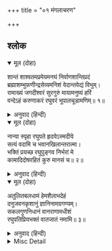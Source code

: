 +++
title = "०१ मंगलाचरण"

+++


## श्लोक


<details open><summary>मूल (दोहा)</summary>

शान्तं शाश्वतमप्रमेयमनघं निर्वाणशान्तिप्रदं  
ब्रह्माशम्भुफणीन्द्रसेव्यमनिशं वेदान्तवेद्यं विभुम्।  
रामाख्यं जगदीश्वरं सुरगुरुं मायामनुष्यं हरिं  
वन्देऽहं करुणाकरं रघुवरं भूपालचूडामणिम्॥ १॥
</details>

<details><summary>अनुवाद (हिन्दी)</summary>

शान्त, सनातन, अप्रमेय (प्रमाणोंसे परे), निष्पाप, मोक्षरूप परमशान्ति देनेवाले, ब्रह्मा, शम्भु और शेषजीसे निरन्तर सेवित, वेदान्तके द्वारा जाननेयोग्य, सर्वव्यापक, देवताओंमें सबसे बड़े, मायासे मनुष्यरूपमें दीखनेवाले, समस्त पापोंको हरनेवाले, करुणाकी खान, रघुकुलमें श्रेष्ठ तथा राजाओंके शिरोमणि, राम कहलानेवाले जगदीश्वरकी मैं वन्दना करता हूँ॥ १॥
</details>

<details open><summary>मूल (दोहा)</summary>

नान्या स्पृहा रघुपते हृदयेऽस्मदीये  
सत्यं वदामि च भवानखिलान्तरात्मा।  
भक्तिं प्रयच्छ रघुपुङ्गव निर्भरां मे  
कामादिदोषरहितं कुरु मानसं च॥ २॥
</details>

<details><summary>अनुवाद (हिन्दी)</summary>

हे रघुनाथजी! मैं सत्य कहता हूँ और फिर आप सबके अन्तरात्मा ही हैं (सब जानते ही हैं) कि मेरे हृदयमें दूसरी कोई इच्छा नहीं है। हे रघुकुलश्रेष्ठ! मुझे अपनी निर्भरा (पूर्ण) भक्ति दीजिये और मेरे मनको काम आदि दोषोंसे रहित कीजिये॥ २॥
</details>

<details open><summary>मूल (दोहा)</summary>

अतुलितबलधामं हेमशैलाभदेहं  
दनुजवनकृशानुं ज्ञानिनामग्रगण्यम्।  
सकलगुणनिधानं वानराणामधीशं  
रघुपतिप्रियभक्तं वातजातं नमामि॥ ३॥
</details>

<details><summary>अनुवाद (हिन्दी)</summary>

अतुल बलके धाम, सोनेके पर्वत (सुमेरु) के समान कान्तियुक्त शरीरवाले, दैत्यरूपी वन [को ध्वंस करने] के लिये अग्निरूप, ज्ञानियोंमें अग्रगण्य, सम्पूर्ण गुणोंके निधान, वानरोंके स्वामी, श्रीरघुनाथजीके प्रिय भक्त पवनपुत्र श्रीहनुमान् जी को मैं प्रणाम करता हूँ॥ ३॥
</details>

<details><summary>Misc Detail</summary>


</details>
